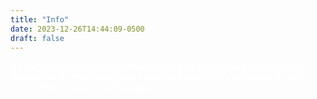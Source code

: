 ```yaml
---
title: "Info"
date: 2023-12-26T14:44:09-0500
draft: false
---
```



<p style="color: white;"><b>If your device is launched with Android 9 or above it is possible to port Droidian to it. If it already has a port for halium-9.0 and above, it might work without much modifications</b></p>
